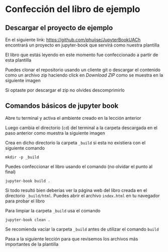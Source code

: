 # Confección del libro de ejemplo

## Descargar el proyecto de ejemplo 

En el siguiente link: https://github.com/phuijse/JupyterBookUACh encontrará un proyecto en jupyter-book que servirá como nuestra plantilla

El libro que estás leyendo en este momento fue confeccionado a partir de esta plantilla

Puedes clonar el repositorio usando un cliente git o descargar el contenido como un archivo zip haciendo click en *Download ZIP* como se muestra en la siguiente imagen

Si optaste por descargar el zip no olvides descomprimirlo

## Comandos básicos de jupyter book

Abre tu terminal y activa el ambiente creado en la lección anterior

Luego cambia el directorio (`cd`) del terminal a la carpeta descargada en el paso anterior como muestra la siguiente imagen 

Crea en dicho directorio la carpeta `_build` si esta no existiera con el siguiente comando

```
mkdir -p _build
```

Puedes confeccionar el libro usando el comando (no olvidar el punto al final)

```
jupyter-book build .
```

Si todo resultó bien deberías ver la página web del libro creada en el directorio `_build/html`. Puedes abrir el archivo `index.html` en tu navegador para probar el libro

Para limpiar la carpeta `_build` usa el comando

```
jupyter-book clean .
```

Se recomienda vaciar la carpeta `_build` antes de utilizar el comando `build` 

Pasa a la siguiente lección para que revisemos los archivos más importantes de la plantilla



